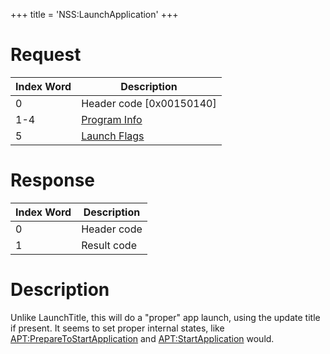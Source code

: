 +++
title = 'NSS:LaunchApplication'
+++

# Request

| Index Word | Description                                                |
|------------|------------------------------------------------------------|
| 0          | Header code \[0x00150140\]                                 |
| 1-4        | [Program Info](Filesystem_services#ProgramInfo "wikilink") |
| 5          | [Launch Flags](PMApp:LaunchTitle#Launch_Flags "wikilink")  |

# Response

| Index Word | Description |
|------------|-------------|
| 0          | Header code |
| 1          | Result code |

# Description

Unlike LaunchTitle, this will do a "proper" app launch, using the update
title if present. It seems to set proper internal states, like
[<APT:PrepareToStartApplication>](APT:PrepareToStartApplication "wikilink")
and [<APT:StartApplication>](APT:StartApplication "wikilink") would.
